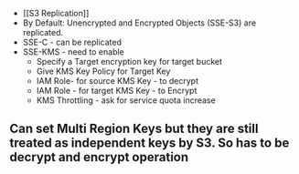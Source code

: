 - [[S3 Replication]] 
- By Default: Unencrypted and Encrypted Objects (SSE-S3) are replicated.
- SSE-C - can be replicated 
- SSE-KMS - need to enable 
	- Specify a Target encryption key for target bucket 
	- Give KMS Key Policy for Target Key 
	- IAM Role- for source KMS Key - to decrypt
	- IAM Role - for target KMS Key - to Encrypt 
	- KMS Throttling - ask for service quota increase

## Can set Multi Region Keys but they are still treated as independent keys by S3. So has to be decrypt and encrypt operation